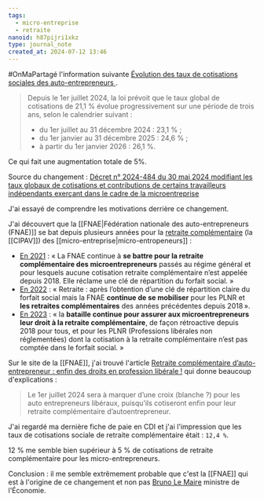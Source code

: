 ```yaml
---
tags:
  - micro-entreprise
  - retraite
nanoid: h87pijri1xkz
type: journal_note
created_at: 2024-07-12 13:46
---
```

#OnMaPartagé l'information suivante [Évolution des taux de cotisations sociales des auto-entrepreneurs ](https://www.urssaf.fr/accueil/actualites/taux-cotisations-autoentrepeneur.html).

> Depuis le 1er juillet 2024, la loi prévoit que le taux global de cotisations de 21,1 % évolue progressivement sur une période de trois ans, selon le calendrier suivant :
> 
> - du 1er juillet au 31 décembre 2024 : 23,1 % ;
> - du 1er janvier au 31 décembre 2025 : 24,6 % ;
> - à partir du 1er janvier 2026 : 26,1 %.

Ce qui fait une augmentation totale de 5%.

Source du changement : [Décret n° 2024-484 du 30 mai 2024 modifiant les taux globaux de cotisations et contributions de certains travailleurs indépendants exerçant dans le cadre de la microentreprise](https://www.legifrance.gouv.fr/loda/id/JORFTEXT000049620955?page=1&pageSize=10&query=d%C3%A9cret+du+30+mai+2024+cotisation&searchField=ALL&searchType=ALL&tab_selection=all&typePagination=DEFAULT)

J'ai essayé de comprendre les motivations derrière ce changement.

J'ai découvert que la [[FNAE|Fédération nationale des auto-entrepreneurs (FNAE)]] se bat depuis plusieurs années pour la [retraite complémentaire](https://fr.wikipedia.org/wiki/R%C3%A9gimes_compl%C3%A9mentaires_de_retraite_en_France) (la [[CIPAV]]) des [[micro-entreprise|micro-entropeneurs]] :

- [En 2021](https://fnae.fr/nos-actions-de-defense-et-d-evolution-du-regime/) : « La FNAE continue à **se battre pour la retraite complémentaire des microentrepreneurs** passés au régime général et pour lesquels aucune cotisation retraite complémentaire n’est appelée depuis 2018. Elle réclame une clé de répartition du forfait social. »
- [En 2022](https://fnae.fr/nos-actions-de-defense-et-d-evolution-du-regime/) : « Retraite : après l’obtention d’une clé de répartition claire du forfait social mais la FNAE **continue de se mobiliser** pour les PLNR et **les retraites complémentaires** des années précédentes depuis 2018 ».
- [En 2023](https://fnae.fr/nos-actions-de-defense-et-d-evolution-du-regime/) : « la **bataille continue pour assurer aux microentrepreneurs leur droit à la retraite complémentaire**, de façon rétroactive depuis 2018 pour tous, et pour les PLNR (Professions libérales non réglementées) dont la cotisation à la retraite complémentaire n’est pas comptée dans le forfait social. »

Sur le site de la [[FNAE]], j'ai trouvé l'article [Retraite complémentaire d’auto-entrepreneur : enfin des droits en profession libérale !](https://fnae.fr/retraite-complementaire-dautoentrepreneur-enfin-des-droits-en-profession-liberale/) qui donne beaucoup d'explications :

> Le 1er juillet 2024 sera à marquer d’une croix (blanche ?) pour les auto entrepreneurs libéraux, puisqu’ils cotiseront enfin pour leur retraite complémentaire d’autoentrepreneur.

J'ai regardé ma dernière fiche de paie en CDI et j'ai l'impression que les taux de cotisations sociale de retraite complémentaire était : `12,4 %`.

12 % me semble bien supérieur à 5 % de cotisations de retraite complémentaire pour les micro-entrepreneurs.

Conclusion : il me semble extrêmement probable que c'est la [[FNAE]] qui est à l'origine de ce changement et non pas [Bruno Le Maire](https://fr.m.wikipedia.org/wiki/Bruno_Le_Maire) ministre de l'Économie.
